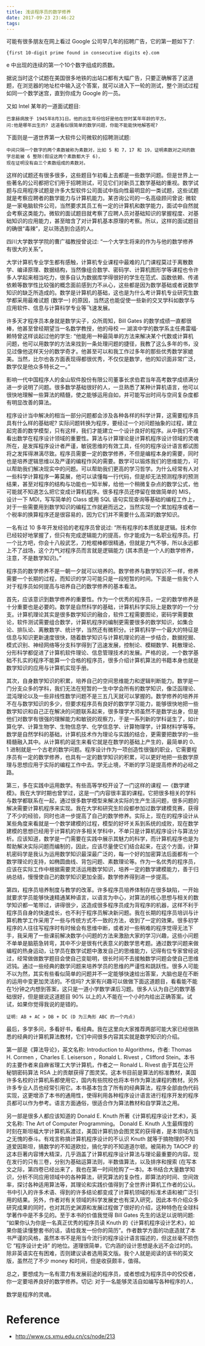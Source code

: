 ```yaml
---
title: 浅谈程序员的数学修养
date: 2017-09-23 23:46:22
tags:
---
```


可能有很多朋友在网上看过 Google 公司早几年的招聘广告，它的第一题如下了:

    {first 10-digit prime found in consecutive digits e}.com

e 中出现的连续的第一个10个数字组成的质数。

据说当时这个试题在美国很多地铁的出站口都有大幅广告，只要正确解答了这道题，在浏览器的地址栏中输入这个答案，就可以进入下一轮的测试，整个测试过程如同一个数学迷宫，直到你成为 Google 的一员。

又如 Intel 某年的一道面试题目:

    巴拿赫病故于 1945年8月31日。他的出生年份恰好是他在世时某年年龄的平方。
    问:他是哪年出生的? 这道看似很简单的数学问题，你能不能能快地解答呢?

下面则是一道世界第一大软件公司微软的招聘测试题:

    中间只隔一个数字的两个素数被称为素数对，比如 5 和 7，17 和 19，证明素数对之间的数字总能被 6 整除(假设这两个素数都大于 6)，
    现在证明没有由三个素数组成的素数对。

这样的试题还有很多很多，这些题目乍初看上去都是一些数学问题。但是世界上一些著名的公司都把它们用于招聘测试，可见它们对新员工数学基础的重视。数学试题与应用程序试题是许多大型软件公司面试中指向性最明显的一类试题，这些试题就是考察应聘者的数学能力与计算机能力。某咨询公司的一名高级顾问曾说: 微软是一家电脑软件公司，当然要求其员工有一定的计算机和数学能力，面试中自然就会考察这类能力。微软的面试题目就考察了应聘人员对基础知识的掌握程度、对基础知识的应用能力，甚至暗含了对计算机基本原理的考察。所以，这样的面试题目的确很“毒辣”，足以筛选到合适的人。

四川大学数学学院的曹广福教授曾说过: “一个大学生将来的作为与他的数学修养有很大的关系”。

大学计算机专业学生都有感触，计算机专业课程中最难的几门课程莫过于离散数学、编译原理、数据结构，当然像组合数学、密码学、计算机图形学等课程也令许多人学起来相当吃力，很多自认为数据库学得很好的学生在范式、函数依赖、传递依赖等数学性比较强的概念面前感到力不从心，这些都是因为数学基础或者说数学知识的缺乏所造成的。数学是计算机的基础，这也是为什么考计算机专业研究生数学都采用最难试题 (数学一) 的原因，当然这也能促使一些新的交叉学科如数学与应用软件、信息与计算科学专业等飞速发展。

许多天才程序员本身就是数学尖子，众所周知，Bill Gates 的数学成绩一直都很棒，他甚至曾经期望当一名数学教授，他的母校 — 湖滨中学的数学系主任弗雷福·赖特曾这样谈起过他的学生: “他能用一种最简单的方法来解决某个代数或计算机问题，他可以用数学的方法来找到一条处理问题的捷径，我教了这么多年的书，没见过像他这样天分的数学奇才。他甚至可以和我工作过多年的那些优秀数学家媲美。当然，比尔也各方面表现得都很优秀，不仅仅是数学，他的知识面非常广泛，数学仅是他众多特长之一。”

影响一代中国程序人的金山软件股份有限公司董事长求伯君当年高考数学成绩满分进一步说明了问题。很多数学基础很好的人，一旦熟悉了某种计算机语言，他可以很快地理解一些算法的精髓，使之能够运用自如，并可能写出时间与空间复杂度都有明显改善的算法。

程序设计当中解决的相当一部分问题都会涉及各种各样的科学计算，这需要程序员具有什么样的基础呢? 实际问题转换为程序，要经过一个对问题抽象的过程，建立起完善的数学模型，只有这样，我们才能建立一个设计良好的程序。从中我们不难看出数学在程序设计领域的重要性。算法与计算理论是计算机程序设计领域的灵魂所在，是发挥程序设计者严谨，敏锐思维的有效工具，任何的程序设计语言都试图将之发挥得淋漓尽致。程序员需要一定的数学修养，不但是编程本身的需要，同时也是培养逻辑思维以及严谨的编程作风的需要。数学可以锻炼我们的思维能力，可以帮助我们解决现实中的问题。可以帮助我们更高的学习哲学。为什么经常有人对一些科学计算程序一筹莫展，他可以读懂每一行代码，但是却无法预测程序的预测结果，甚至对程序的结构与功能也一知半解，给他一个稍微复杂点的数学公式，他可能就不知道怎么把它变成计算机程序。很多程序员还停留在做做简单的 MIS，设计一下 MDI，写写简单的 Class 或用 SQL 语句实现查询等基础的编程工作上，对于一些需要用到数学知识的编程工作就避而远之，当然实现一个累加程序或者一个税率的换算程序还是很容易的，因为它们并不需要什么高深的数学知识。

一名有过 10 多年开发经验的老程序员曾说过: “所有程序的本质就是逻辑。技术你已经较好地掌握了，但只有完成逻辑能力的提高，你才能成为一名职业程序员。打一个比方吧，你会十八般武艺，刀枪棍棒都很精通，但就是力气不够，所以永远都上不了战场，这个力气对程序员而言就是逻辑能力 (其本质是一个人的数学修养，注意，不是数学知识)。”

程序员的数学修养不是一朝一夕就可以培养的。数学修养与数学知识不一样，修养需要一个长期的过程，而知识的学习可能只是一段短暂的时间。下面是一些我个人对于程序员如何提高与培养自己的数学修养的基本看法。

首先，应该意识到数学修养的重要性。作为一个优秀的程序员，一定的数学修养是十分重要也是必要的。数学是自然科学的基础，计算机科学实际上是数学的一个分支。计算机理论其实是很多数学知识的融合，软件工程需要图论，密码学需要数论，软件测试需要组合数学，计算机程序的编制更需要很多的数学知识，如集合论、排队论、离散数学、统计学，当然还有微积分。计算机科学一个最大的特征是信息与知识更新速度很快，随着数学知识与计算机理论的进一步结合，数据挖掘、模式识别、神经网络等分支科学得到了迅速发展，控制论、模糊数学、耗散理论、分形科学都促进了计算机软件理论、信息管理技术的发展。严格的说，一个数学基础不扎实的程序不能算一个合格的程序员，很多介绍计算机算法的书籍本身也就是数学知识的应用与计算机实现手册。

其次，自身数学知识的积累，培养自己的空间思维能力和逻辑判断能力。数学是一门分支众多的学科，我们无法在短暂的一生中学会所有的数学知识，像泛函理论、混沌理论以及一些非线性数学问题不是三五几天就可以掌握的。数学修养的培养并不在与数学知识的多少，但要求程序员有良好的数学学习能力，能够很快地把一些数学知识和自己正在解决的问题联系起来，很多理学大师虽然不是数学出身，但是他们对数学有很强的理解能力和敏锐的观察力，于是一系列新的学科诞生了，如计算化学、计算生物学、生物信息学、化学信息学、计算物理学，计算材料学等等。数学是自然学科的基础，计算机技术作为理论与实践的结合，更需要把数学的一些精髓融入其中。从计算机的诞生来看它就是在数学的基础上产生的，最简单的 0、1 进制就是一个古老的数学问题。程序设计作为一项创造性很强的职业，它需要程序员有一定的数学修养，也具有一定的数学知识的积累，可以更好地把一些数学原理与思想应用于实际的编程工作中去。学无止境，不断的学习是提高修养的必经之路。

第三，多在实践中运用数学。有些高等学校开设了一门这样的课程 —《数学建模》。我在大学时期也曾学过，这是一门内容很丰富的课程。它把很多相关的学科与数学都联系在一起，通过很多数学模型来解决实际的生产生活问题，很多问题的解决需要计算机程序来实现。我在大学和研究生阶段都参加过数学建模竞赛，获得了不少的经验，同时也进一步提高了自己的数学修养。实际上，现在的程序设计从某些角度来看就是一个数学建模的过程，模型的好坏关系到系统的成败，现在数学建模的思想已经用于计算机的许多相关学科中，不单只是计算机程序设计与算法分析。应该知道，数学是一门需要在实践中展示其魅力的科学，而计算机程序也是为帮助解决实际问题而编制的，因此，应该尽量使它们结合起来，在这个方面，计算机密码学是我认为运用数学知识最深最广泛的，每一个好的加密算法后面都有一个数学理论的支持，如椭圆曲线、背包问题、素数理论等。作为一名优秀的程序员，应该在实际工作中根据需要灵活运用数学知识，培养一定的数学建模能力，善于归纳总结，慢慢使自己的数学知识更加全面，数学修养得到进一步提高。

第四，程序员培养制度与教学的改革。许多程序员培养体制存在很多缺陷，一开始就要求学员能够快速精通某种语言，以语言为中心，对算法的核心思想与相关的数学知识都一笔带过，讲得很少，这造成很多程序员成为背程序的机器，这样不利于程序员自身的快速成长，也不利于程序员解决新问题。我在长期的程序员培训与计算机教学工作采用了一些与传统方式不一致的方法，收到了一定的效果。很多初学程序的人往往写程序时有时候会有思维中断，或者对一些稍难的程序觉得无法下手，我采用了一些课前解决数学小问题的方法来激励大家的学习兴趣，这些小问题不单单是脑筋急转弯，其中不少是很有代表意义的数学思考题。通过数学问题来做编程的热身运动，让学员在数学试题中激发自己的思维能力，记得有位专家曾经说过，经常做做数学题目会使自己变聪明，很长时间不去接触数学问题会使自己思维迟钝。通过一些经典的数学问题来培养学员的思维的严谨性和跳跃性。很多人可能不以为然，其实有些看似简单的问题并不一定能够快速给出答案，大脑也是在不断的运用中变更加灵活的。不信吗? 大家有兴趣可以做做下面这道题目，看看能不能在1分钟之内想到答案，这只是一道小学数学课后习题。很多人认为自己的数学基础很好，但是据说这道题目 90% 以上的人不能在一个小时内给出正确答案。试试，如果你觉得我说的是错的。

    证明: AB + AC > DB + DC (D 为三角形 ABC 的一个内点)

最后，多学多问，多看好书，看经典。我在这里向大家推荐两部可能大家已经很熟悉的经典的计算机算法教材，它们中间很多内容其实就是数学知识的介绍。

第一部是《算法导论》，英文名称: Introduction to Algorithms，作者: Thomas H. Cormen ，Charles E. Leiserson ，Ronald L. Rivest ，Clifford Stein。本书的主要作者来自麻省理工大学计算机，作者之一 Ronald L. Rivest 由于其在公开秘钥密码算法 RSA 上的贡献获得了图灵奖。这本书目前是算法的标准教材，美国许多名校的计算机系都使用它，国内有些院校也将本书作为算法课程的教材。另外许多专业人员也经常引用它。本书基本包含了所有的经典算法，程序全部由伪代码实现，这更增添了本书的通用性，使得利用各种程序设计语言进行程序开发的程序员都可以作为参考。语言方面通俗，很适合作为算法教材和自学算法之用。

另一部是很多人都应该知道的 Donald E. Knuth 所著《计算机程序设计艺术》，英文名称: The Art of Computer Programming。 Donald E. Knuth 人生最辉煌的时刻在斯坦福大学计算机系渡过，美国计算机协会图灵奖的获得者，是本领域内当之无愧的泰斗。有戏言称搞计算机程序设计的不认识 Knuth 就等于搞物理的不知道爱因斯坦，搞数学的不知道欧拉，搞化学的不知道道尔顿。被简称为 TAOCP 的这本巨著内容博大精深，几乎涵盖了计算机程序设计算法与理论最重要的内容。现在发行的只有三卷，分别为基础运算法则，半数值算法，以及排序和搜索 (在写本文之际，第四卷已经出来了，我也在第一时间抢购了一本)。本书结合大量数学知识，分析不同应用领域中的各种算法，研究算法的复杂性，即算法的时间、空间效率，探讨各种适用算法等，其理论和实践价值得到了全世界计算机工作者的公认。书中引入的许多术语、得到的许多结论都变成了计算机领域的标准术语和被广泛引用的结果。另外，作者对有关领域的科学发展史也有深入研究，因此本书介绍众多研究成果的同时，也对其历史渊源和发展过程做了很好的介绍，这种特色在全球科学著作中是不多见的。至于本书的价值我觉得 Bill Gates 先生的话足以说明问题: “如果你认为你是一名真正优秀的程序员读 Knuth 的《计算机程序设计艺术》，如果你能读懂整套书的话，请给我发一份你的简历”。作者数学方面的功底造就了本书严谨的风格，虽然本书不是用当今流行的程序设计语言描述的，但这丝毫不损伤它 “程序设计史诗” 的地位。道理很简单，它内涵的设计思想是永远不会过时的。除非英语实在有困难，否则建议读者选用英文版。我个人就是阅读的该书的英文版，虽然花了不少 money 和时间，但是收获颇丰，值得。

总之，要想成为一名有潜力有发展前途的程序员，或者想成为程序员中的佼佼者，你一定要培养良好的数学修养。切记: 对于一名能够灵活自如编写各种程序的人，

数学是程序的灵魂。

Reference
=========

- http://www.cs.xmu.edu.cn/cs/node/213
